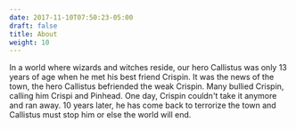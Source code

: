 ```yaml
---
date: 2017-11-10T07:50:23-05:00
draft: false
title: About
weight: 10
---
```


In a world where wizards and witches reside, our hero Callistus was only 13 years
of age when he met his best friend Crispin. It was the news of the town, the hero
Callistus befriended the weak Crispin. Many bullied Crispin, calling him Crispi
and Pinhead. One day, Crispin couldn't take it anymore and ran away. 10 years
later, he has come back to terrorize the town and Callistus must stop him or
else the world will end.

